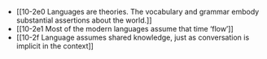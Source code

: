 - [[10-2e0 Languages are theories. The vocabulary and grammar embody substantial assertions about the world.]]
- [[10-2e1 Most of the modern languages assume that time ‘flow’]]
- [[10-2f Language assumes shared knowledge, just as conversation is implicit in the context]]
<br>
